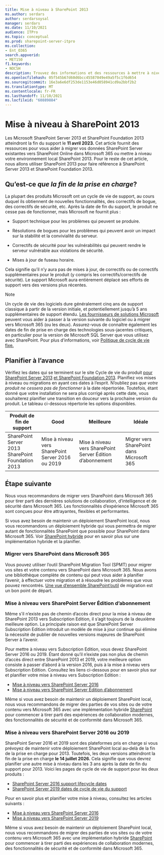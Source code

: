 ```yaml
---
title: Mise à niveau à SharePoint 2013
ms.author: serdars
author: serdarsoysal
manager: serdars
ms.date: 11/10/2021
audience: ITPro
ms.topic: conceptual
ms.prod: sharepoint-server-itpro
ms.collection:
- Ent_O365
search.appverid:
- MET150
f1.keywords:
- NOCSH
description: Trouvez des informations et des ressources à mettre à niveau depuis SharePoint Server 2013 et SharePoint Foundation 2013. Le support pour les deux se termine le 11 avril 2023.
ms.openlocfilehash: 05f545b67d60d6bcc45587049e49a5f5c1f6d654
ms.sourcegitcommit: 16e3a6e6df253de1153e46d058941cd9a2bbf2b2
ms.translationtype: MT
ms.contentlocale: fr-FR
ms.lasthandoff: 11/10/2021
ms.locfileid: "60889884"
---
```

# <a name="upgrading-from-sharepoint-2013"></a>Mise à niveau à SharePoint 2013

Les Microsoft SharePoint Server 2013 et SharePoint Foundation 2013 atteindront la fin du support le **11 avril 2023.** Cet article fournit des ressources pour vous aider à migrer vos données SharePoint Server existantes vers SharePoint Online dans Microsoft 365 ou mettre à niveau votre environnement local SharePoint 2013. Pour le reste de cet article, nous allons utiliser SharePoint 2013 pour faire référence à SharePoint Server 2013 et SharePoint Foundation 2013.

## <a name="what-is-end-of-support"></a>Qu’est-ce *que la fin de la prise en charge*?

La plupart des produits Microsoft ont un cycle de vie de support, au cours duquel ils obtiennent de nouvelles fonctionnalités, des correctifs de bogue, des correctifs de sécurité, etc. Après la date de fin du support, le produit ne cesse pas de fonctionner, mais Microsoft ne fournit plus :

- Support technique pour les problèmes qui peuvent se produire.

- Résolutions de bogues pour les problèmes qui peuvent avoir un impact sur la stabilité et la convivialité du serveur.

- Correctifs de sécurité pour les vulnérabilités qui peuvent rendre le serveur vulnérable aux violations de sécurité.

- Mises à jour de fuseau horaire.

Cela signifie qu’il n’y aura pas de mises à jour, de correctifs ou de correctifs supplémentaires pour le produit (y compris les correctifs/correctifs de sécurité). Le support Microsoft aura entièrement déplacé ses efforts de support vers des versions plus récentes.

> [!NOTE]
> Un cycle de vie des logiciels dure généralement cinq ans de support classique à partir de la version initiale, et potentiellement jusqu’à 5 ans supplémentaires de support étendu. [Les fournisseurs de solutions Microsoft](https://go.microsoft.com/fwlink/?linkid=841249) peuvent vous aider à passer à la version suivante du logiciel ou à migrer vers Microsoft 365 (ou les deux). Assurez-vous de connaître également les dates de fin de prise en charge des technologies sous-jacentes critiques, en particulier pour la version de Microsoft SQL Server que vous utilisez avec SharePoint. Pour plus d’informations, voir [Politique de cycle de vie fixe.](https://support.microsoft.com/help/14085)

## <a name="plan-ahead"></a>Planifier à l’avance

Vérifiez les dates qui se terminent sur le site Cycle de vie du produit [pour SharePoint Server 2013](/lifecycle/products/sharepoint-server-2013) [et SharePoint Foundation 2013](/lifecycle/products/sharepoint-foundation-2013). Planifiez vos mises à niveau ou migrations en ayant ces dates à l’esprit. N’oubliez pas *que votre produit ne cessera pas de fonctionner* à la date répertoriée. Toutefois, étant donné que votre installation ne sera plus corrigé après cette date, vous souhaiterez planifier une transition en douceur vers la prochaine version du produit. Le tableau ci-dessous répertorie les options disponibles.

|Produit de fin de support|Good|Meilleure|Idéale|
|---|---|---|---|
|SharePoint Server 2013<BR>SharePoint Foundation 2013|Mise à niveau vers SharePoint Server 2016 ou 2019|Mise à niveau vers SharePoint Server Édition d’abonnement|Migrer vers SharePoint dans Microsoft 365

## <a name="whats-next"></a>Étape suivante

Nous vous recommandons de migrer vers SharePoint dans Microsoft 365 pour tirer parti des dernières solutions de collaboration, d’intelligence et de sécurité dans Microsoft 365. Les fonctionnalités d’expérience Microsoft 365 sont conçues pour être attrayantes, flexibles et performantes.

Si vous avez besoin de maintenir un déploiement SharePoint local, nous vous recommandons un déploiement hybride qui vous permettra de migrer autant de fonctionnalités SharePoint que possible pour SharePoint dans Microsoft 365. Voir [SharePoint hybride](/sharepoint/hybrid/hybrid) pour en savoir plus sur une implémentation hybride et la planifier.

### <a name="migrate-to-sharepoint-in-microsoft-365"></a>Migrer vers SharePoint dans Microsoft 365

Vous pouvez utiliser l’outil SharePoint Migration Tool (SPMT) pour migrer vos sites et votre contenu vers SharePoint dans Microsoft 365. Nous avons une bibliothèque complète de contenu qui peut vous aider à planifier l’avenir, à effectuer votre migration et à résoudre les problèmes que vous pouvez rencontrés. [Une vue d’ensemble SharePoint’outil](/sharepointmigration/introducing-the-sharepoint-migration-tool) de migration est un bon point de départ.

### <a name="upgrade-to-sharepoint-server-subscription-edition"></a>Mise à niveau vers SharePoint Server Édition d’abonnement

Même s’il n’existe pas de chemin d’accès direct pour la mise à niveau de SharePoint 2013 vers Subscription Edition, il s’agit toujours de la deuxième meilleure option. La principale raison est que SharePoint Server Subscription Edition introduit un modèle de mise à jour continue qui élimine la nécessité de publier de nouvelles versions majeures de SharePoint Server à l’avenir.

Pour mettre à niveau vers Subscription Edition, vous devez SharePoint Server 2016 ou 2019. Étant donné qu’il n’existe pas non plus de chemin d’accès direct entre SharePoint 2013 et 2019, votre meilleure option consiste à passer d’abord à la version 2016, puis à la mise à niveau vers Subscription Edition. Consultez les liens ci-dessous pour en savoir plus sur et planifier votre mise à niveau vers Subscription Edition :

- [Mise à niveau vers SharePoint Server 2016](/sharepoint/upgrade-and-update/upgrade-to-sharepoint-server-2016)
- [Mise à niveau vers SharePoint Server Édition d’abonnement](/sharepoint/upgrade-and-update/upgrade-to-sharepoint-server-subscription-edition)

Même si vous avez besoin de maintenir un déploiement SharePoint local, nous vous recommandons de migrer des parties de vos sites ou de votre contenu vers Microsoft 365 avec une implémentation hybride [SharePoint](/sharepoint/hybrid/hybrid) pour commencer à tirer parti des expériences de collaboration modernes, des fonctionnalités de sécurité et de conformité dans Microsoft 365.  

### <a name="upgrade-to-sharepoint-server-2016-or-2019"></a>Mise à niveau vers SharePoint Server 2016 ou 2019

SharePoint Server 2016 et 2019 sont des plateformes pris en charge si vous prévoyez de maintenir votre déploiement SharePoint local au-delà de la fin de la prise en charge pour 2013. Toutefois, les deux versions atteindront la fin de la prise en charge **le 14 juillet 2026.** Cela signifie que vous devrez planifier une autre mise à niveau dans les 3 ans après la date de fin du support pour 2013. Voici les pages de cycle de vie de support pour les deux produits :

- [SharePoint Server 2016 support lifecycle dates](/lifecycle/products/sharepoint-server-2016)
- [SharePoint Server 2019 dates de cycle de vie du support](/lifecycle/products/sharepoint-server-2019)

Pour en savoir plus et planifier votre mise à niveau, consultez les articles suivants :

- [Mise à niveau vers SharePoint Server 2016](/sharepoint/upgrade-and-update/upgrade-to-sharepoint-server-2016)
- [Mise à niveau vers SharePoint Server 2019](/sharepoint/upgrade-and-update/upgrade-to-sharepoint-server-2019)

Même si vous avez besoin de maintenir un déploiement SharePoint local, nous vous recommandons de migrer des parties de vos sites ou de votre contenu vers Microsoft 365 avec une implémentation hybride [SharePoint](/sharepoint/hybrid/hybrid) pour commencer à tirer parti des expériences de collaboration modernes, des fonctionnalités de sécurité et de conformité dans Microsoft 365.  
